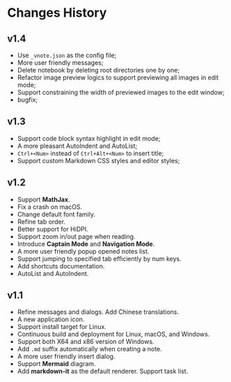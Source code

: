 # Changes History
## v1.4
- Use `_vnote.json` as the config file;
- More user friendly messages;
- Delete notebook by deleting root directories one by one;
- Refactor image preview logics to support previewing all images in edit mode;
- Support constraining the width of previewed images to the edit window;
- bugfix;

## v1.3
- Support code block syntax highlight in edit mode;
- A more pleasant AutoIndent and AutoList;
- `Ctrl+<Num>` instead of `Ctrl+Alt+<Num>` to insert title;
- Support custom Markdown CSS styles and editor styles;

## v1.2
- Support **MathJax**.
- Fix a crash on macOS.
- Change default font family.
- Refine tab order.
- Better support for HiDPI.
- Support zoom in/out page when reading.
- Introduce **Captain Mode** and **Navigation Mode**.
- A more user friendly popup opened notes list.
- Support jumping to specified tab efficiently by num keys.
- Add shortcuts documentation.
- AutoList and AutoIndent.

## v1.1
- Refine messages and dialogs. Add Chinese translations.
- A new application icon.
- Support install target for Linux.
- Continuous build and deployment for Linux, macOS, and Windows.
- Support both X64 and x86 version of Windows.
- Add `.md` suffix automatically when creating a note.
- A more user friendly insert dialog.
- Support **Mermaid** diagram.
- Add **markdown-it** as the default renderer. Support task list.
